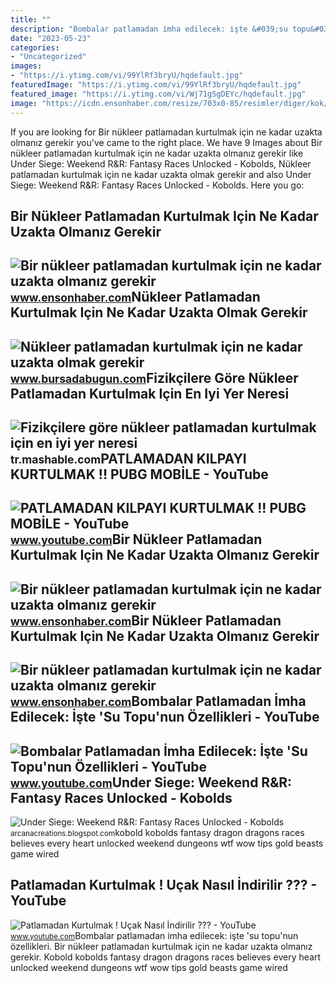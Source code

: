```yaml
---
title: ""
description: "Bombalar patlamadan i̇mha edilecek: i̇şte &#039;su topu&#039;nun özellikleri"
date: "2023-05-23"
categories:
- "Uncategorized"
images:
- "https://i.ytimg.com/vi/99YlRf3bryU/hqdefault.jpg"
featuredImage: "https://i.ytimg.com/vi/99YlRf3bryU/hqdefault.jpg"
featured_image: "https://i.ytimg.com/vi/Wj71gSgDEYc/hqdefault.jpg"
image: "https://icdn.ensonhaber.com/resize/703x0-85/resimler/diger/kok/2022/02/28/nukleer-bomba_405.jpg"
---
```


If you are looking for Bir nükleer patlamadan kurtulmak için ne kadar uzakta olmanız gerekir you've came to the right place. We have 9 Images about Bir nükleer patlamadan kurtulmak için ne kadar uzakta olmanız gerekir like Under Siege: Weekend R&amp;R: Fantasy Races Unlocked - Kobolds, Nükleer patlamadan kurtulmak için ne kadar uzakta olmak gerekir and also Under Siege: Weekend R&amp;R: Fantasy Races Unlocked - Kobolds. Here you go:

Bir Nükleer Patlamadan Kurtulmak Için Ne Kadar Uzakta Olmanız Gerekir
---------------------------------------------------------------------

 ![Bir nükleer patlamadan kurtulmak için ne kadar uzakta olmanız gerekir](https://icdn.ensonhaber.com/resize/1200x675-85/resimler/diger/kok/2022/02/28/nukleer-patlama_7560.jpg) <small>www.ensonhaber.com</small>Nükleer Patlamadan Kurtulmak Için Ne Kadar Uzakta Olmak Gerekir
---------------------------------------------------------------

 ![Nükleer patlamadan kurtulmak için ne kadar uzakta olmak gerekir](https://images.bursadabugun.com/haber/2022/02/28/1490750-nukleer-patlamadan-kurtulmak-icin-ne-kadar-uzakta-olmak-gerekir-621cd5569eb04.jpg) <small>www.bursadabugun.com</small>Fizikçilere Göre Nükleer Patlamadan Kurtulmak Için En Iyi Yer Neresi
--------------------------------------------------------------------

 ![Fizikçilere göre nükleer patlamadan kurtulmak için en iyi yer neresi](https://sm.mashable.com/t/mashable_tr/photo/default/nuclear-bomb-getty_hae3.1200.jpg) <small>tr.mashable.com</small>PATLAMADAN KILPAYI KURTULMAK !! PUBG MOBİLE - YouTube
-----------------------------------------------------

 ![PATLAMADAN KILPAYI KURTULMAK !! PUBG MOBİLE - YouTube](https://i.ytimg.com/vi/99YlRf3bryU/hqdefault.jpg) <small>www.youtube.com</small>Bir Nükleer Patlamadan Kurtulmak Için Ne Kadar Uzakta Olmanız Gerekir
---------------------------------------------------------------------

 ![Bir nükleer patlamadan kurtulmak için ne kadar uzakta olmanız gerekir](https://icdn.ensonhaber.com/resize/703x0-85/resimler/diger/kok/2022/02/28/radyaston-serpintisi_3472.jpg) <small>www.ensonhaber.com</small>Bir Nükleer Patlamadan Kurtulmak Için Ne Kadar Uzakta Olmanız Gerekir
---------------------------------------------------------------------

 ![Bir nükleer patlamadan kurtulmak için ne kadar uzakta olmanız gerekir](https://icdn.ensonhaber.com/resize/703x0-85/resimler/diger/kok/2022/02/28/nukleer-bomba_405.jpg) <small>www.ensonhaber.com</small>Bombalar Patlamadan İmha Edilecek: İşte 'Su Topu'nun Özellikleri - YouTube
--------------------------------------------------------------------------

 ![Bombalar Patlamadan İmha Edilecek: İşte 'Su Topu'nun Özellikleri - YouTube](https://i.ytimg.com/vi/YdA9dVURQMA/maxresdefault.jpg) <small>www.youtube.com</small>Under Siege: Weekend R&amp;R: Fantasy Races Unlocked - Kobolds
--------------------------------------------------------------

 ![Under Siege: Weekend R&R: Fantasy Races Unlocked - Kobolds](http://4.bp.blogspot.com/-dRoz5_dNq6w/Um5YjhnxGKI/AAAAAAAABes/wUGSBpGdODc/s1600/kobold.jpg) <small>arcanacreations.blogspot.com</small>kobold kobolds fantasy dragon dragons races believes every heart unlocked weekend dungeons wtf wow tips gold beasts game wired

Patlamadan Kurtulmak ! Uçak Nasıl İndirilir ??? - YouTube
---------------------------------------------------------

 ![Patlamadan Kurtulmak ! Uçak Nasıl İndirilir ??? - YouTube](https://i.ytimg.com/vi/Wj71gSgDEYc/hqdefault.jpg) <small>www.youtube.com</small>Bombalar patlamadan i̇mha edilecek: i̇şte 'su topu'nun özellikleri. Bir nükleer patlamadan kurtulmak için ne kadar uzakta olmanız gerekir. Kobold kobolds fantasy dragon dragons races believes every heart unlocked weekend dungeons wtf wow tips gold beasts game wired
